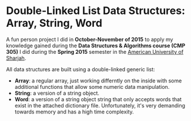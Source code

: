 # Double-Linked List Data Structures: Array, String, Word

A fun person project I did in **October-November of 2015** to apply my knowledge gained during the **Data Structures & Algorithms course (CMP 305)** I did during the **Spring 2015** semester in the [American University of Sharjah](https://www.aus.edu).

All data structures are built using a double-linked generic list:

* **Array**: a regular array, just working differntly on the inside with some additional functions that allow some numeric data manipulation.
* **String**: a version of a string object.
* **Word**: a version of a string object string that only accepts words that exist in the attached dictionary file. Unfortunately, it's very demanding towards memory and has a high time complexity.